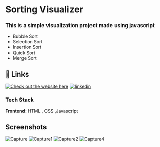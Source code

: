 # Sorting Visualizer
### This is a simple visualization project made using javascript
- Bubble Sort
- Selection Sort
- Insertion Sort
- Quick Sort
- Merge Sort

## 🔗 Links
[![Check out the website here](https://img.shields.io/badge/WebSite-Link-000?style=for-the-badge&logo=ko-fi&logoColor=white)](https://rj8574.github.io/SortVisualizer/)
[![linkedin](https://img.shields.io/badge/linkedin-0A66C2?style=for-the-badge&logo=linkedin&logoColor=white)](https://www.linkedin.com/in/ritikthakur9/)
### Tech Stack
**Frontend:** HTML , CSS ,Javascript
## Screenshots
![Capture](https://user-images.githubusercontent.com/63467021/233843233-277bb227-0365-4126-9f7e-84dcd310992b.PNG)
![Capture1](https://user-images.githubusercontent.com/63467021/233842755-d232e615-59d7-4bef-8191-3b6f617658f7.PNG)
![Capture2](https://user-images.githubusercontent.com/63467021/233845397-c0470ede-1f6e-4a9a-8330-7b0fe1d48531.PNG)
![Capture4](https://user-images.githubusercontent.com/63467021/233842768-38242b70-7c2f-4649-8411-43ae0e811278.PNG)
